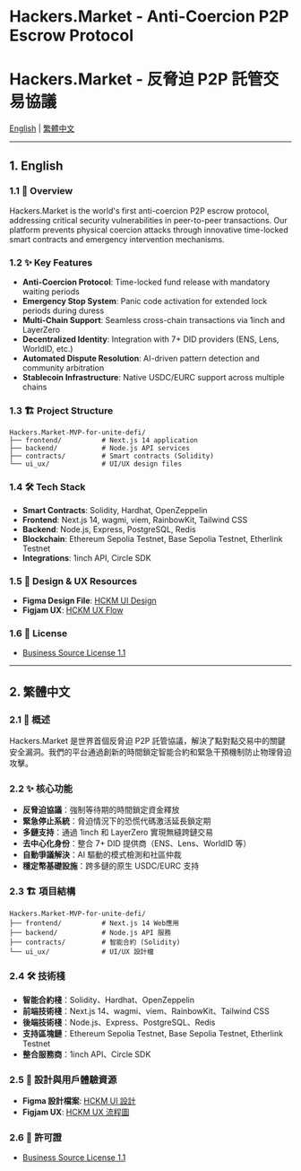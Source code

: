# Hackers.Market - Anti-Coercion P2P Escrow Protocol
# Hackers.Market - 反脅迫 P2P 託管交易協議

[English](#1-english) | [繁體中文](#2-繁體中文)

---

## 1. English

### 1.1 🚀 Overview
Hackers.Market is the world's first anti-coercion P2P escrow protocol, addressing critical security vulnerabilities in peer-to-peer transactions. Our platform prevents physical coercion attacks through innovative time-locked smart contracts and emergency intervention mechanisms.

### 1.2 ✨ Key Features
- **Anti-Coercion Protocol**: Time-locked fund release with mandatory waiting periods
- **Emergency Stop System**: Panic code activation for extended lock periods during duress
- **Multi-Chain Support**: Seamless cross-chain transactions via 1inch and LayerZero
- **Decentralized Identity**: Integration with 7+ DID providers (ENS, Lens, WorldID, etc.)
- **Automated Dispute Resolution**: AI-driven pattern detection and community arbitration
- **Stablecoin Infrastructure**: Native USDC/EURC support across multiple chains

### 1.3 🏗️ Project Structure

```
Hackers.Market-MVP-for-unite-defi/
├── frontend/          # Next.js 14 application
├── backend/           # Node.js API services
├── contracts/         # Smart contracts (Solidity)
└── ui_ux/             # UI/UX design files
```

### 1.4 🛠️ Tech Stack
- **Smart Contracts**: Solidity, Hardhat, OpenZeppelin
- **Frontend**: Next.js 14, wagmi, viem, RainbowKit, Tailwind CSS
- **Backend**: Node.js, Express, PostgreSQL, Redis
- **Blockchain**: Ethereum Sepolia Testnet, Base Sepolia Testnet, Etherlink Testnet
- **Integrations**: 1inch API, Circle SDK

### 1.5 🎨 Design & UX Resources
- **Figma Design File**: [HCKM UI Design](https://www.figma.com/design/iRl2Lpq1k7n3eHVl8VNqqp/HCKM-UI?node-id=21-3&t=2xeAe8Tbpvn9bbHv-1)
- **Figjam UX**: [HCKM UX Flow](https://www.figma.com/board/WFS5AJbVCUNZUz7MOGwUjT/HCKM-UX?node-id=12-2&t=HMj8wi1bkJ7Qg2uf-1)

### 1.6 📄 License
- [Business Source License 1.1](https://spdx.org/licenses/BUSL-1.1.html)

---

## 2. 繁體中文

### 2.1 🚀 概述
Hackers.Market 是世界首個反脅迫 P2P 託管協議，解決了點對點交易中的關鍵安全漏洞。我們的平台通過創新的時間鎖定智能合約和緊急干預機制防止物理脅迫攻擊。

### 2.2 ✨ 核心功能
- **反脅迫協議**：強制等待期的時間鎖定資金釋放
- **緊急停止系統**：脅迫情況下的恐慌代碼激活延長鎖定期
- **多鏈支持**：通過 1inch 和 LayerZero 實現無縫跨鏈交易
- **去中心化身份**：整合 7+ DID 提供商（ENS、Lens、WorldID 等）
- **自動爭議解決**：AI 驅動的模式檢測和社區仲裁
- **穩定幣基礎設施**：跨多鏈的原生 USDC/EURC 支持

### 2.3 🏗️ 項目結構
```
Hackers.Market-MVP-for-unite-defi/
├── frontend/          # Next.js 14 Web應用
├── backend/           # Node.js API 服務
├── contracts/         # 智能合約 (Solidity)
└── ui_ux/             # UI/UX 設計檔
```

### 2.4 🛠️ 技術棧
- **智能合約棧**：Solidity、Hardhat、OpenZeppelin
- **前端技術棧**：Next.js 14、wagmi、viem、RainbowKit、Tailwind CSS
- **後端技術棧**：Node.js、Express、PostgreSQL、Redis
- **支持區塊鏈**：Ethereum Sepolia Testnet, Base Sepolia Testnet, Etherlink Testnet
- **整合服務商**：1inch API、Circle SDK

### 2.5 🎨 設計與用戶體驗資源
- **Figma 設計檔案**: [HCKM UI 設計](https://www.figma.com/design/iRl2Lpq1k7n3eHVl8VNqqp/HCKM-UI?node-id=21-3&t=2xeAe8Tbpvn9bbHv-1)
- **Figjam UX**: [HCKM UX 流程圖](https://www.figma.com/board/WFS5AJbVCUNZUz7MOGwUjT/HCKM-UX?node-id=12-2&t=HMj8wi1bkJ7Qg2uf-1)

### 2.6 📄 許可證
- [Business Source License 1.1](https://spdx.org/licenses/BUSL-1.1.html)